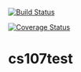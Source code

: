 [![Build Status](https://travis-ci.org/zizhaowillwang/cs107test.svg?branch=main)](https://travis-ci.org/zizhaowillwang/cs107test)

[![Coverage Status](https://codecov.io/gh/zizhaowillwang/cs107test/branch/main/graph/badge.svg)](https://codecov.io/gh/zizhaowillwang/cs107test)

# cs107test